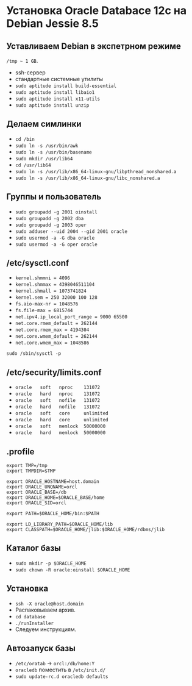# Установка Oracle Databace 12c на Debian Jessie 8.5

## Уставливаем Debian в экспетрном режиме

`/tmp ~ 1 GB`.

* ssh-сервер
* стандартные системные утилиты
* `sudo aptitude install build-essential`
* `sudo aptitude install libaio1`
* `sudo aptitude install x11-utils`
* `sudo aptitude install unzip`

## Делаем симлинки
* `cd /bin`
* `sudo ln -s /usr/bin/awk`
* `sudo ln -s /usr/bin/basename`
* `sudo mkdir /usr/lib64`
* `cd /usr/lib64`
* `sudo ln -s /usr/lib/x86_64-linux-gnu/libpthread_nonshared.a`
* `sudo ln -s /usr/lib/x86_64-linux-gnu/libc_nonshared.a`

## Группы и пользователь
* `sudo groupadd -g 2001 oinstall`
* `sudo groupadd -g 2002 dba`
* `sudo groupadd -g 2003 oper`
* `sudo adduser --uid 2004 --gid 2001 oracle`
* `sudo usermod -a -G dba oracle`
* `sudo usermod -a -G oper oracle`

## /etc/sysctl.conf
* `kernel.shmmni = 4096`
* `kernel.shmmax = 4398046511104`
* `kernel.shmall = 1073741824`
* `kernel.sem = 250 32000 100 128`
* `fs.aio-max-nr = 1048576`
* `fs.file-max = 6815744`
* `net.ipv4.ip_local_port_range = 9000 65500`
* `net.core.rmem_default = 262144`
* `net.core.rmem_max = 4194304`
* `net.core.wmem_default = 262144`
* `net.core.wmem_max = 1048586`

`sudo /sbin/sysctl -p`

## /etc/security/limits.conf
* `oracle   soft   nproc    131072`
* `oracle   hard   nproc    131072`
* `oracle   soft   nofile   131072`
* `oracle   hard   nofile   131072`
* `oracle   soft   core     unlimited`
* `oracle   hard   core     unlimited`
* `oracle   soft   memlock  50000000`
* `oracle   hard   memlock  50000000`

## .profile
```
export TMP=/tmp
export TMPDIR=$TMP
 
export ORACLE_HOSTNAME=host.domain
export ORACLE_UNQNAME=orcl
export ORACLE_BASE=/db
export ORACLE_HOME=$ORACLE_BASE/home
export ORACLE_SID=orcl
 
export PATH=$ORACLE_HOME/bin:$PATH
 
export LD_LIBRARY_PATH=$ORACLE_HOME/lib
export CLASSPATH=$ORACLE_HOME/jlib:$ORACLE_HOME/rdbms/jlib
```

## Каталог базы
* `sudo mkdir -p $ORACLE_HOME`
* `sudo chown -R oracle:oinstall $ORACLE_HOME`

## Установка
* `ssh -X oracle@host.domain`
* Распаковываем архив.
* `cd database`
* `./runInstaller`
* Следуем инструкциям.

## Автозапуск базы
* `/etc/oratab` -> `orcl:/db/home:Y`
* `oracledb` поместить в `/etc/init.d/`
* `sudo update-rc.d oracledb defaults`
